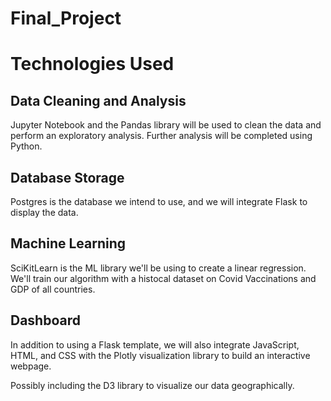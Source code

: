 # Final_Project

# Technologies Used

## Data Cleaning and Analysis
Jupyter Notebook and the Pandas library will be used to clean the data and perform an exploratory analysis. Further analysis will be completed using Python.

## Database Storage
Postgres is the database we intend to use, and we will integrate Flask to display the data.

## Machine Learning
SciKitLearn is the ML library we'll be using to create a linear regression. We'll train our algorithm with a histocal dataset on Covid Vaccinations and GDP of all countries. 

## Dashboard
In addition to using a Flask template, we will also integrate JavaScript, HTML, and CSS with the Plotly visualization library to build an interactive webpage. 

Possibly including the D3 library to visualize our data geographically. 
